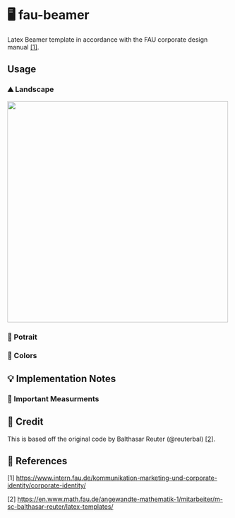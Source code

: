 # 🖥️ fau-beamer
Latex Beamer template in accordance with the FAU corporate design manual [[1]](#1). 

## Usage
### ⛰️ Landscape
<img src="https://user-images.githubusercontent.com/44805883/120475120-43d73a00-c3a9-11eb-8729-370bba1467e3.png" width="500">

### 🎴 Potrait
### 🎨 Colors

## 💡 Implementation Notes
### 📏 Important Measurments


## 🍺 Credit
This is based off the original code by Balthasar Reuter (@reuterbal) [[2]](#2).

## 🔖 References
<a id="1">[1]</a> https://www.intern.fau.de/kommunikation-marketing-und-corporate-identity/corporate-identity/

<a id="2">[2]</a> https://en.www.math.fau.de/angewandte-mathematik-1/mitarbeiter/m-sc-balthasar-reuter/latex-templates/
